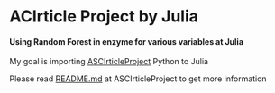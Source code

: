 # ACIrticle Project by Julia
#### Using Random Forest in enzyme for various variables at Julia

My goal is importing [ASCIrticleProject](https://github.com/Chemical118/ASCIrticleProject) Python to Julia

Please read [README.md](https://github.com/Chemical118/ASCIrticleProject#readme) at ASCIrticleProject to get more information